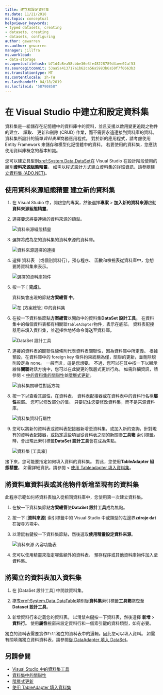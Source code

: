 ```yaml
---
title: 建立和設定資料集
ms.date: 11/21/2018
ms.topic: conceptual
helpviewer_keywords:
- typed datasets, creating
- datasets, creating
- datasets, configuring
author: gewarren
ms.author: gewarren
manager: jillfra
ms.workload:
- data-storage
ms.openlocfilehash: b71d4b8ea58cbbe36e3fe48228789d4aee02af53
ms.sourcegitcommit: 53aa5a413717a1b62ca56a5983b6a50f7f0663b3
ms.translationtype: MT
ms.contentlocale: zh-TW
ms.lasthandoff: 04/18/2019
ms.locfileid: "58790858"
---
```

# <a name="create-and-configure-datasets-in-visual-studio"></a>在 Visual Studio 中建立和設定資料集

資料集是一組儲存在記憶體中的資料庫中的資料，並且支援以啟用變更追蹤之物件的建立、 讀取、 更新和刪除 (CRUD) 作業，而不需要永遠連接到資料庫的資料。 資料集所設計的簡單*資料表單*商務應用程式。 對於新的應用程式，請考慮使用 Entity Framework 來儲存和模型化記憶體中的資料。 若要使用的資料集，您應該使用資料庫概念的基本知識。

您可以建立具型別<xref:System.Data.DataSet>在 Visual Studio 在設計階段使用的類別**資料來源組態精靈**。 如需以程式設計方式建立資料集的詳細資訊，請參閱[建立資料集 (ADO.NET)](/dotnet/framework/data/adonet/dataset-datatable-dataview/creating-a-dataset)。

## <a name="create-a-new-dataset-by-using-the-data-source-configuration-wizard"></a>使用資料來源組態精靈 建立新的資料集

1. 在 Visual Studio 中，開啟您的專案，然後選擇**專案** > **加入新的資料來源**啟動**資料來源組態精靈**。

2. 選擇要您將要連線的資料來源的類型。

     ![資料來源組態精靈](../data-tools/media/data-source-configuration-wizard.png)

3. 選擇將成為您的資料集的資料來源的資料庫。

     ![資料來源選擇的連接](../data-tools/media/data-source-choose-a-connection.png)

4. 選擇 資料表 （或個別資料行），預存程序、 函數和檢視表從資料庫中，您想要將資料集來表示。

     ![選擇的資料庫物件](../data-tools/media/raddata-chose-objects.png)

5. 按一下 [ **完成**]。

   資料集會出現的節點**方案總管 中**。

   ![在 [方案總管] 中的資料集](../data-tools/media/dataset-in-solution-explorer.png)

6. 在按一下資料集節點**方案總管**以開啟中的資料集**DataSet 設計工具**。 在資料集中的每個資料表都有相關聯`TableAdapter`物件，表示在底部。 資料表配接器用來填入資料集，並選擇性地將命令傳送至資料庫。

   ![DataSet 設計工具](../data-tools/media/dataset-designer.png)

7. 連接的資料表的關聯性線條則代表資料表關聯性，因為資料庫中所定義。 根據預設，在資料庫中的 foreign key 條件約束統稱為僅，關聯的更新，並刪除規則設定為 none。 一般而言，這是您想要。 不過，您可以在其中按一下以顯示線條**關聯**對話方塊中，您可以在此變更的階層式更新行為。 如需詳細資訊，請參閱 <<c0> [ 中的資料集的關聯性](../data-tools/relationships-in-datasets.md)並[階層式更新](../data-tools/hierarchical-update.md)。

     ![資料集關聯性對話方塊](../data-tools/media/raddata-relation-dialog.png)

8. 按一下以查看其屬性，在資料表、 資料表配接器或在資料表中的資料行名稱**屬性**視窗。 您可以修改部分的值。 只要記住您要修改資料集，而不是來源資料庫。

     ![資料集資料行屬性](../data-tools/media/dataset-column-properties.png)

9. 您可以將新的資料表或資料表配接器新增至資料集，或加入新的查詢，針對現有的資料表配接器，或指定這些項目從資料表之間的新關聯**工具箱** 索引標籤。時，會出現此索引標籤**DataSet 設計工具**會在成為焦點。

     ![資料集 [工具箱]](../data-tools/media/raddata-dataset-toolbox.png)

接下來，您可能要指定如何填入資料的資料集。 對此，您使用**TableAdapter 組態精靈**。 如需詳細資訊，請參閱 <<c0> [ 使用 Tableadapter 填入資料集](../data-tools/fill-datasets-by-using-tableadapters.md)。

## <a name="add-a-database-table-or-other-object-to-an-existing-dataset"></a>將資料庫資料表或其他物件新增至現有的資料集

此程序示範如何將資料表加入從相同資料庫中，您使用第一次建立資料集。

1. 在按一下資料集節點**方案總管**使**DataSet 設計工具**成為焦點。

2. 按一下 [**資料來源**] 索引標籤中的 Visual Studio 中或類型的左邊界**zdroje dat**在搜尋方塊中。

3. 以滑鼠右鍵按一下資料集節點，然後選取**使用精靈設定資料來源**。

     ![資料來源 內容功能表](../data-tools/media/data-source-context-menu.png)

4. 您可以使用精靈來指定哪些額外的資料表、 預存程序或其他資料庫物件加入至資料集。

## <a name="add-a-stand-alone-data-table-to-a-dataset"></a>將獨立的資料表加入資料集

1. 在 [DataSet 設計工具] 中開啟資料集。

2. 拖曳<xref:System.Data.DataTable>類別從**資料集**索引標籤**工具箱**拖曳至**Dataset 設計工具**。

3. 新增資料行來定義您的資料表。 以滑鼠右鍵按一下資料表，然後選擇 **新增** > **資料行**。 使用**屬性**視窗來設定資料行和一個索引鍵的資料類型，如有必要。

獨立的資料表需要實作`Fill`獨立的資料表中的邏輯，因此您可以填入資料。 如需有關填滿獨立資料資料表，請參閱[從 DataAdapter 填入 DataSet](/dotnet/framework/data/adonet/populating-a-dataset-from-a-dataadapter)。

## <a name="see-also"></a>另請參閱

- [Visual Studio 中的資料集工具](../data-tools/dataset-tools-in-visual-studio.md)
- [資料集中的關聯性](../data-tools/relationships-in-datasets.md)
- [階層式更新](../data-tools/hierarchical-update.md)
- [使用 TableAdapter 填入資料集](../data-tools/fill-datasets-by-using-tableadapters.md)
